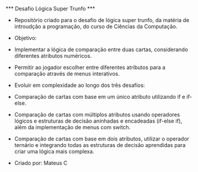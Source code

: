 *** Desafio Lógica Super Trunfo ***
- Repositório criado para o desafio de lógica super trunfo, da matéria de introudção a programação, do curso de Ciências da Computação.


- Objetivo:

 * Implementar a lógica de comparação entre duas cartas, considerando diferentes atributos numéricos.
 
 * Permitir ao jogador escolher entre diferentes atributos para a comparação através de menus interativos.
 
 * Evoluir em complexidade ao longo dos três desafios:
 
 * Comparação de cartas com base em um único atributo utilizando if e if-else.
 
 * Comparação de cartas com múltiplos atributos usando operadores lógicos e estruturas de decisão aninhadas e encadeadas (if-else if), além da implementação de menus com switch.
 
 * Comparação de cartas com base em dois atributos, utilizar o operador ternário e integrando todas as estruturas de decisão aprendidas para criar uma lógica mais complexa.
 
- Criado por: Mateus C